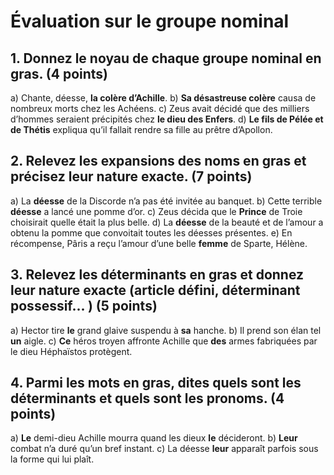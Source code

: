 # Évaluation sur le groupe nominal

## 1. Donnez le noyau de chaque groupe nominal en gras. (4 points)

a) Chante, déesse, **la colère d’Achille**. b) **Sa désastreuse colère** causa de nombreux morts chez les Achéens. c) Zeus avait décidé que des milliers d’hommes seraient précipités chez **le dieu des Enfers**. d) **Le fils de Pélée et de Thétis** expliqua qu’il fallait rendre sa fille au prêtre d’Apollon.

## 2. Relevez les expansions des noms en gras et précisez leur nature exacte. (7 points)

a) La **déesse** de la Discorde n’a pas été invitée au banquet. b) Cette terrible **déesse** a lancé une pomme d’or. c) Zeus décida que le **Prince** de Troie choisirait quelle était la plus belle. d) La **déesse** de la beauté et de l’amour a obtenu la pomme que convoitait toutes les déesses présentes. e) En récompense, Pâris a reçu l’amour d’une belle **femme** de Sparte, Hélène.

## 3. Relevez les déterminants en gras et donnez leur nature exacte (article défini, déterminant possessif... ) (5 points)

a) Hector tire **le** grand glaive suspendu à **sa** hanche. b) Il prend son élan tel **un** aigle. c) **Ce** héros troyen affronte Achille que **des** armes fabriquées par le dieu Héphaïstos protègent.

## 4. Parmi les mots en gras, dites quels sont les déterminants et quels sont les pronoms. (4 points)

a) **Le** demi-dieu Achille mourra quand les dieux **le** décideront. b) **Leur** combat n’a duré qu’un bref instant. c) La déesse **leur** apparaît parfois sous la forme qui lui plaît.